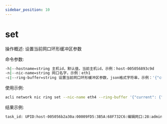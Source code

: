 ```yaml
---
sidebar_position: 10
---
```


# set
操作概述: 设置当前网口环形缓冲区参数

命令参数:
```bash
-h|--hostname=string 主机id，默认值，当前主机id，示例：host-005056893c9d
-n|--nic-name=string 网口名字，示例：eth1
-c|--ring-buffer=string 设置当前网口环形缓冲区参数，json格式字符串，示例：'{"current": {"rx": 4096, "tx": 4096}}'
```

使用示例:
```bash
acli network nic ring set --nic-name eth4 --ring-buffer '{"current": {"rx": 4096, "tx": 4096}}'
```

结果示例:
```bash
task_id: UPID:host-005056b2a30a:00009FD5:3B5A:68F732C6:编辑网口:28:admin@vtp:
```
